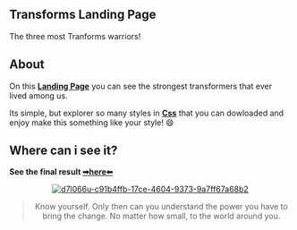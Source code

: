 ## Transforms Landing Page
The three most Tranforms warriors! 

## About

On this **[Landing Page](https://unbounce.com/landing-page-articles/what-is-a-landing-page/)** you can see the strongest transformers that ever lived among us.

Its simple, but explorer so many styles in **[Css](https://developer.mozilla.org/pt-BR/docs/Web/CSS)** that you can dowloaded and enjoy make this something like your style! 😄

## Where can i see it? 

 **See the final result [➡here⬅](https://bumboobee.github.io/Transforms/)**
 
<div align="center">

 [![d7l066u-c91b4ffb-17ce-4604-9373-9a7ff67a68b2 ](https://user-images.githubusercontent.com/94147847/153494244-e3c90256-faaf-4428-b76c-9a558fabed34.gif)](https://bumboobee.github.io/Transforms/)

 > Know yourself. Only then can you understand the power you have to bring the change. No matter how small, to the world around you.
<div \>
